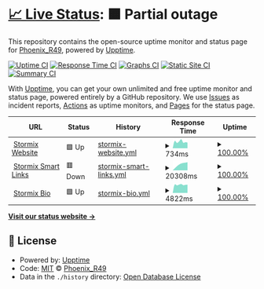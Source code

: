 # [📈 Live Status](https://PhoenixR49.github.io/stormix-status-page): <!--live status--> **🟧 Partial outage**

This repository contains the open-source uptime monitor and status page for [Phoenix_R49](https://PhoenixR49.github.io/stormix-status-page), powered by [Upptime](https://github.com/upptime/upptime).

[![Uptime CI](https://github.com/PhoenixR49/stormix-status-page/workflows/Uptime%20CI/badge.svg)](https://github.com/PhoenixR49/stormix-status-page/actions?query=workflow%3A%22Uptime+CI%22)
[![Response Time CI](https://github.com/PhoenixR49/stormix-status-page/workflows/Response%20Time%20CI/badge.svg)](https://github.com/PhoenixR49/stormix-status-page/actions?query=workflow%3A%22Response+Time+CI%22)
[![Graphs CI](https://github.com/PhoenixR49/stormix-status-page/workflows/Graphs%20CI/badge.svg)](https://github.com/PhoenixR49/stormix-status-page/actions?query=workflow%3A%22Graphs+CI%22)
[![Static Site CI](https://github.com/PhoenixR49/stormix-status-page/workflows/Static%20Site%20CI/badge.svg)](https://github.com/PhoenixR49/stormix-status-page/actions?query=workflow%3A%22Static+Site+CI%22)
[![Summary CI](https://github.com/PhoenixR49/stormix-status-page/workflows/Summary%20CI/badge.svg)](https://github.com/PhoenixR49/stormix-status-page/actions?query=workflow%3A%22Summary+CI%22)

With [Upptime](https://upptime.js.org), you can get your own unlimited and free uptime monitor and status page, powered entirely by a GitHub repository. We use [Issues](https://github.com/PhoenixR49/stormix-status-page/issues) as incident reports, [Actions](https://github.com/PhoenixR49/stormix-status-page/actions) as uptime monitors, and [Pages](https://PhoenixR49.github.io/stormix-status-page) for the status page.

<!--start: status pages-->
<!-- This summary is generated by Upptime (https://github.com/upptime/upptime) -->
<!-- Do not edit this manually, your changes will be overwritten -->
<!-- prettier-ignore -->
| URL | Status | History | Response Time | Uptime |
| --- | ------ | ------- | ------------- | ------ |
| <img alt="" src="https://icons.duckduckgo.com/ip3/stormixmusic.com.ico" height="13"> [Stormix Website](https://stormixmusic.com) | 🟩 Up | [stormix-website.yml](https://github.com/PhoenixR49/stormix-status-page/commits/HEAD/history/stormix-website.yml) | <details><summary><img alt="Response time graph" src="./graphs/stormix-website/response-time-week.png" height="20"> 734ms</summary><br><a href="https://status.stormixmusic.com/history/stormix-website"><img alt="Response time 864" src="https://img.shields.io/endpoint?url=https%3A%2F%2Fraw.githubusercontent.com%2FPhoenixR49%2Fstormix-status-page%2FHEAD%2Fapi%2Fstormix-website%2Fresponse-time.json"></a><br><a href="https://status.stormixmusic.com/history/stormix-website"><img alt="24-hour response time 553" src="https://img.shields.io/endpoint?url=https%3A%2F%2Fraw.githubusercontent.com%2FPhoenixR49%2Fstormix-status-page%2FHEAD%2Fapi%2Fstormix-website%2Fresponse-time-day.json"></a><br><a href="https://status.stormixmusic.com/history/stormix-website"><img alt="7-day response time 734" src="https://img.shields.io/endpoint?url=https%3A%2F%2Fraw.githubusercontent.com%2FPhoenixR49%2Fstormix-status-page%2FHEAD%2Fapi%2Fstormix-website%2Fresponse-time-week.json"></a><br><a href="https://status.stormixmusic.com/history/stormix-website"><img alt="30-day response time 760" src="https://img.shields.io/endpoint?url=https%3A%2F%2Fraw.githubusercontent.com%2FPhoenixR49%2Fstormix-status-page%2FHEAD%2Fapi%2Fstormix-website%2Fresponse-time-month.json"></a><br><a href="https://status.stormixmusic.com/history/stormix-website"><img alt="1-year response time 864" src="https://img.shields.io/endpoint?url=https%3A%2F%2Fraw.githubusercontent.com%2FPhoenixR49%2Fstormix-status-page%2FHEAD%2Fapi%2Fstormix-website%2Fresponse-time-year.json"></a></details> | <details><summary><a href="https://status.stormixmusic.com/history/stormix-website">100.00%</a></summary><a href="https://status.stormixmusic.com/history/stormix-website"><img alt="All-time uptime 100.00%" src="https://img.shields.io/endpoint?url=https%3A%2F%2Fraw.githubusercontent.com%2FPhoenixR49%2Fstormix-status-page%2FHEAD%2Fapi%2Fstormix-website%2Fuptime.json"></a><br><a href="https://status.stormixmusic.com/history/stormix-website"><img alt="24-hour uptime 100.00%" src="https://img.shields.io/endpoint?url=https%3A%2F%2Fraw.githubusercontent.com%2FPhoenixR49%2Fstormix-status-page%2FHEAD%2Fapi%2Fstormix-website%2Fuptime-day.json"></a><br><a href="https://status.stormixmusic.com/history/stormix-website"><img alt="7-day uptime 100.00%" src="https://img.shields.io/endpoint?url=https%3A%2F%2Fraw.githubusercontent.com%2FPhoenixR49%2Fstormix-status-page%2FHEAD%2Fapi%2Fstormix-website%2Fuptime-week.json"></a><br><a href="https://status.stormixmusic.com/history/stormix-website"><img alt="30-day uptime 100.00%" src="https://img.shields.io/endpoint?url=https%3A%2F%2Fraw.githubusercontent.com%2FPhoenixR49%2Fstormix-status-page%2FHEAD%2Fapi%2Fstormix-website%2Fuptime-month.json"></a><br><a href="https://status.stormixmusic.com/history/stormix-website"><img alt="1-year uptime 100.00%" src="https://img.shields.io/endpoint?url=https%3A%2F%2Fraw.githubusercontent.com%2FPhoenixR49%2Fstormix-status-page%2FHEAD%2Fapi%2Fstormix-website%2Fuptime-year.json"></a></details>
| <img alt="" src="https://icons.duckduckgo.com/ip3/play.stormixmusic.com.ico" height="13"> [Stormix Smart Links](https://play.stormixmusic.com) | 🟥 Down | [stormix-smart-links.yml](https://github.com/PhoenixR49/stormix-status-page/commits/HEAD/history/stormix-smart-links.yml) | <details><summary><img alt="Response time graph" src="./graphs/stormix-smart-links/response-time-week.png" height="20"> 20308ms</summary><br><a href="https://status.stormixmusic.com/history/stormix-smart-links"><img alt="Response time 2369" src="https://img.shields.io/endpoint?url=https%3A%2F%2Fraw.githubusercontent.com%2FPhoenixR49%2Fstormix-status-page%2FHEAD%2Fapi%2Fstormix-smart-links%2Fresponse-time.json"></a><br><a href="https://status.stormixmusic.com/history/stormix-smart-links"><img alt="24-hour response time 0" src="https://img.shields.io/endpoint?url=https%3A%2F%2Fraw.githubusercontent.com%2FPhoenixR49%2Fstormix-status-page%2FHEAD%2Fapi%2Fstormix-smart-links%2Fresponse-time-day.json"></a><br><a href="https://status.stormixmusic.com/history/stormix-smart-links"><img alt="7-day response time 20308" src="https://img.shields.io/endpoint?url=https%3A%2F%2Fraw.githubusercontent.com%2FPhoenixR49%2Fstormix-status-page%2FHEAD%2Fapi%2Fstormix-smart-links%2Fresponse-time-week.json"></a><br><a href="https://status.stormixmusic.com/history/stormix-smart-links"><img alt="30-day response time 6871" src="https://img.shields.io/endpoint?url=https%3A%2F%2Fraw.githubusercontent.com%2FPhoenixR49%2Fstormix-status-page%2FHEAD%2Fapi%2Fstormix-smart-links%2Fresponse-time-month.json"></a><br><a href="https://status.stormixmusic.com/history/stormix-smart-links"><img alt="1-year response time 2369" src="https://img.shields.io/endpoint?url=https%3A%2F%2Fraw.githubusercontent.com%2FPhoenixR49%2Fstormix-status-page%2FHEAD%2Fapi%2Fstormix-smart-links%2Fresponse-time-year.json"></a></details> | <details><summary><a href="https://status.stormixmusic.com/history/stormix-smart-links">100.00%</a></summary><a href="https://status.stormixmusic.com/history/stormix-smart-links"><img alt="All-time uptime 100.00%" src="https://img.shields.io/endpoint?url=https%3A%2F%2Fraw.githubusercontent.com%2FPhoenixR49%2Fstormix-status-page%2FHEAD%2Fapi%2Fstormix-smart-links%2Fuptime.json"></a><br><a href="https://status.stormixmusic.com/history/stormix-smart-links"><img alt="24-hour uptime 100.00%" src="https://img.shields.io/endpoint?url=https%3A%2F%2Fraw.githubusercontent.com%2FPhoenixR49%2Fstormix-status-page%2FHEAD%2Fapi%2Fstormix-smart-links%2Fuptime-day.json"></a><br><a href="https://status.stormixmusic.com/history/stormix-smart-links"><img alt="7-day uptime 100.00%" src="https://img.shields.io/endpoint?url=https%3A%2F%2Fraw.githubusercontent.com%2FPhoenixR49%2Fstormix-status-page%2FHEAD%2Fapi%2Fstormix-smart-links%2Fuptime-week.json"></a><br><a href="https://status.stormixmusic.com/history/stormix-smart-links"><img alt="30-day uptime 100.00%" src="https://img.shields.io/endpoint?url=https%3A%2F%2Fraw.githubusercontent.com%2FPhoenixR49%2Fstormix-status-page%2FHEAD%2Fapi%2Fstormix-smart-links%2Fuptime-month.json"></a><br><a href="https://status.stormixmusic.com/history/stormix-smart-links"><img alt="1-year uptime 100.00%" src="https://img.shields.io/endpoint?url=https%3A%2F%2Fraw.githubusercontent.com%2FPhoenixR49%2Fstormix-status-page%2FHEAD%2Fapi%2Fstormix-smart-links%2Fuptime-year.json"></a></details>
| <img alt="" src="https://icons.duckduckgo.com/ip3/bio.stormixmusic.com.ico" height="13"> [Stormix Bio](https://bio.stormixmusic.com) | 🟩 Up | [stormix-bio.yml](https://github.com/PhoenixR49/stormix-status-page/commits/HEAD/history/stormix-bio.yml) | <details><summary><img alt="Response time graph" src="./graphs/stormix-bio/response-time-week.png" height="20"> 4822ms</summary><br><a href="https://status.stormixmusic.com/history/stormix-bio"><img alt="Response time 3211" src="https://img.shields.io/endpoint?url=https%3A%2F%2Fraw.githubusercontent.com%2FPhoenixR49%2Fstormix-status-page%2FHEAD%2Fapi%2Fstormix-bio%2Fresponse-time.json"></a><br><a href="https://status.stormixmusic.com/history/stormix-bio"><img alt="24-hour response time 4486" src="https://img.shields.io/endpoint?url=https%3A%2F%2Fraw.githubusercontent.com%2FPhoenixR49%2Fstormix-status-page%2FHEAD%2Fapi%2Fstormix-bio%2Fresponse-time-day.json"></a><br><a href="https://status.stormixmusic.com/history/stormix-bio"><img alt="7-day response time 4822" src="https://img.shields.io/endpoint?url=https%3A%2F%2Fraw.githubusercontent.com%2FPhoenixR49%2Fstormix-status-page%2FHEAD%2Fapi%2Fstormix-bio%2Fresponse-time-week.json"></a><br><a href="https://status.stormixmusic.com/history/stormix-bio"><img alt="30-day response time 4443" src="https://img.shields.io/endpoint?url=https%3A%2F%2Fraw.githubusercontent.com%2FPhoenixR49%2Fstormix-status-page%2FHEAD%2Fapi%2Fstormix-bio%2Fresponse-time-month.json"></a><br><a href="https://status.stormixmusic.com/history/stormix-bio"><img alt="1-year response time 3211" src="https://img.shields.io/endpoint?url=https%3A%2F%2Fraw.githubusercontent.com%2FPhoenixR49%2Fstormix-status-page%2FHEAD%2Fapi%2Fstormix-bio%2Fresponse-time-year.json"></a></details> | <details><summary><a href="https://status.stormixmusic.com/history/stormix-bio">100.00%</a></summary><a href="https://status.stormixmusic.com/history/stormix-bio"><img alt="All-time uptime 100.00%" src="https://img.shields.io/endpoint?url=https%3A%2F%2Fraw.githubusercontent.com%2FPhoenixR49%2Fstormix-status-page%2FHEAD%2Fapi%2Fstormix-bio%2Fuptime.json"></a><br><a href="https://status.stormixmusic.com/history/stormix-bio"><img alt="24-hour uptime 100.00%" src="https://img.shields.io/endpoint?url=https%3A%2F%2Fraw.githubusercontent.com%2FPhoenixR49%2Fstormix-status-page%2FHEAD%2Fapi%2Fstormix-bio%2Fuptime-day.json"></a><br><a href="https://status.stormixmusic.com/history/stormix-bio"><img alt="7-day uptime 100.00%" src="https://img.shields.io/endpoint?url=https%3A%2F%2Fraw.githubusercontent.com%2FPhoenixR49%2Fstormix-status-page%2FHEAD%2Fapi%2Fstormix-bio%2Fuptime-week.json"></a><br><a href="https://status.stormixmusic.com/history/stormix-bio"><img alt="30-day uptime 100.00%" src="https://img.shields.io/endpoint?url=https%3A%2F%2Fraw.githubusercontent.com%2FPhoenixR49%2Fstormix-status-page%2FHEAD%2Fapi%2Fstormix-bio%2Fuptime-month.json"></a><br><a href="https://status.stormixmusic.com/history/stormix-bio"><img alt="1-year uptime 100.00%" src="https://img.shields.io/endpoint?url=https%3A%2F%2Fraw.githubusercontent.com%2FPhoenixR49%2Fstormix-status-page%2FHEAD%2Fapi%2Fstormix-bio%2Fuptime-year.json"></a></details>

<!--end: status pages-->

[**Visit our status website →**](https://PhoenixR49.github.io/stormix-status-page)

## 📄 License

- Powered by: [Upptime](https://github.com/upptime/upptime)
- Code: [MIT](./LICENSE) © [Phoenix_R49](https://PhoenixR49.github.io/stormix-status-page)
- Data in the `./history` directory: [Open Database License](https://opendatacommons.org/licenses/odbl/1-0/)
